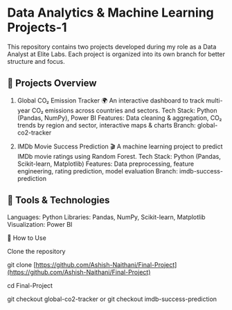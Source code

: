 # Data Analytics & Machine Learning Projects-1

This repository contains two projects developed during my role as a Data Analyst at Elite Labs. Each project is organized into its own branch for better structure and focus.

## 📂 Projects Overview
1. Global CO₂ Emission Tracker 🌍
  An interactive dashboard to track multi-year CO₂ emissions across countries and sectors.
  Tech Stack: Python (Pandas, NumPy), Power BI
  Features: Data cleaning & aggregation, CO₂ trends by region and sector, interactive maps & charts
  Branch: global-co2-tracker

2. IMDb Movie Success Prediction 🎬
  A machine learning project to predict IMDb movie ratings using Random Forest.
  Tech Stack: Python (Pandas, Scikit-learn, Matplotlib)
  Features: Data preprocessing, feature engineering, rating prediction, model evaluation
  Branch: imdb-success-prediction

## 🔧 Tools & Technologies

Languages: Python
Libraries: Pandas, NumPy, Scikit-learn, Matplotlib
Visualization: Power BI

🚀 How to Use

Clone the repository

git clone [https://github.com/Ashish-Naithani/Final-Project](https://github.com/Ashish-Naithani/Final-Project)

cd Final-Project

git checkout global-co2-tracker
or
git checkout imdb-success-prediction

